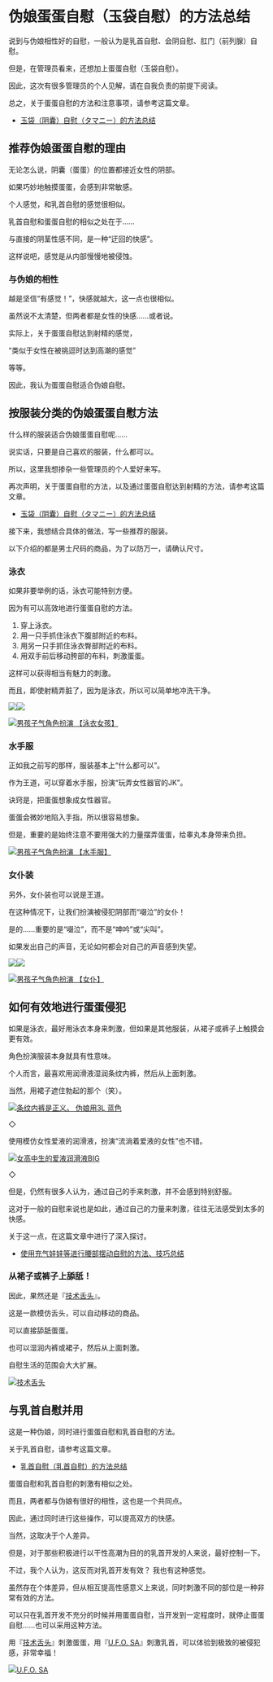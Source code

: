 # 伪娘蛋蛋自慰（玉袋自慰）的方法总结 [​](#伪娘蛋蛋自慰-玉袋自慰-的方法总结)

说到与伪娘相性好的自慰，一般认为是乳首自慰、会阴自慰、肛门（前列腺）自慰。

但是，在管理员看来，还想加上蛋蛋自慰（玉袋自慰）。

因此，这次有很多管理员的个人见解，请在自我负责的前提下阅读。

总之，关于蛋蛋自慰的方法和注意事项，请参考这篇文章。

+   [玉袋（阴囊）自慰（タマニー）的方法总结](/h-life/onanie-a/tamabukuro.html)

## 推荐伪娘蛋蛋自慰的理由 [​](#推荐伪娘蛋蛋自慰的理由)

无论怎么说，阴囊（蛋蛋）的位置都接近女性的阴部。

如果巧妙地触摸蛋蛋，会感到非常敏感。

个人感觉，和乳首自慰的感觉很相似。

乳首自慰和蛋蛋自慰的相似之处在于……

与直接的阴茎性感不同，是一种“迂回的快感”。

这样说吧，感觉是从内部慢慢地被侵蚀。

### 与伪娘的相性 [​](#与伪娘的相性)

越是坚信“有感觉！”，快感就越大，这一点也很相似。

虽然说不太清楚，但两者都是女性的快感……或者说。

实际上，关于蛋蛋自慰达到射精的感觉，

“类似于女性在被挑逗时达到高潮的感觉”

等等。

因此，我认为蛋蛋自慰适合伪娘自慰。

## 按服装分类的伪娘蛋蛋自慰方法 [​](#按服装分类的伪娘蛋蛋自慰方法)

什么样的服装适合伪娘蛋蛋自慰呢……

说实话，只要是自己喜欢的服装，什么都可以。

所以，这里我想掺杂一些管理员的个人爱好来写。

再次声明，关于蛋蛋自慰的方法，以及通过蛋蛋自慰达到射精的方法，请参考这篇文章。

+   [玉袋（阴囊）自慰（タマニー）的方法总结](/h-life/onanie-a/tamabukuro.html)

接下来，我想结合具体的做法，写一些推荐的服装。

以下介绍的都是男士尺码的商品，为了以防万一，请确认尺寸。

### 泳衣 [​](#泳衣)

如果非要举例的话，泳衣可能特别方便。

因为有可以高效地进行蛋蛋自慰的方法。

1.  穿上泳衣。
2.  用一只手抓住泳衣下腹部附近的布料。
3.  用另一只手抓住泳衣臀部附近的布料。
4.  用双手前后移动胯部的布料，刺激蛋蛋。

这样可以获得相当有魅力的刺激。

而且，即使射精弄脏了，因为是泳衣，所以可以简单地冲洗干净。

[![](//ad.jp.ap.valuecommerce.com/servlet/gifbanner?sid=3330145&pid=884492642)![](https://www.onanie-analyzer.com/gazou/suku.jpg)](//ck.jp.ap.valuecommerce.com/servlet/referral?sid=3330145&pid=884492642&vc_url=https%3A%2F%2Fwww.ms-online.co.jp%2Fcostume-genre-female_clothing%2FTOY-9907271%2F)

[![](//ad.jp.ap.valuecommerce.com/servlet/gifbanner?sid=3330145&pid=884492642)男孩子气角色扮演 【泳衣女孩】](//ck.jp.ap.valuecommerce.com/servlet/referral?sid=3330145&pid=884492642&vc_url=https%3A%2F%2Fwww.ms-online.co.jp%2Fcostume-genre-female_clothing%2FTOY-9907271%2F)

### 水手服 [​](#水手服)

正如我之前写的那样，服装基本上“什么都可以”。

作为王道，可以穿着水手服，扮演“玩弄女性器官的JK”。

诀窍是，把蛋蛋想象成女性器官。

蛋蛋会微妙地陷入手指，所以很容易想象。

但是，重要的是始终注意不要用强大的力量摆弄蛋蛋，给睾丸本身带来负担。

[![](https://img.e-nls.com/pict_pc/1_1396855074_m_g4Oxo.jpg)男孩子气角色扮演 【水手服】](https://www.e-nls.com/access.php?agency_id=af486217&pcode=7640)

### 女仆装 [​](#女仆装)

另外，女仆装也可以说是王道。

在这种情况下，让我们扮演被侵犯阴部而“啜泣”的女仆！

是的……重要的是“啜泣”，而不是“呻吟”或“尖叫”。

如果发出自己的声音，无论如何都会对自己的声音感到失望。

[![](//ad.jp.ap.valuecommerce.com/servlet/gifbanner?sid=3330145&pid=884492642)![](https://www.onanie-analyzer.com/gazou/maid.jpg)](//ck.jp.ap.valuecommerce.com/servlet/referral?sid=3330145&pid=884492642&vc_url=https%3A%2F%2Fwww.ms-online.co.jp%2Fcostume-genre-female_clothing%2FTOY-9907268%2F)

[![](//ad.jp.ap.valuecommerce.com/servlet/gifbanner?sid=3330145&pid=884492642)男孩子气角色扮演 【女仆】](//ck.jp.ap.valuecommerce.com/servlet/referral?sid=3330145&pid=884492642&vc_url=https%3A%2F%2Fwww.ms-online.co.jp%2Fcostume-genre-female_clothing%2FTOY-9907268%2F)

## 如何有效地进行蛋蛋侵犯 [​](#如何有效地进行蛋蛋侵犯)

如果是泳衣，最好用泳衣本身来刺激，但如果是其他服装，从裙子或裤子上触摸会更有效。

角色扮演服装本身就具有性意味。

个人而言，最喜欢用润滑液湿润条纹内裤，然后从上面刺激。

当然，用裙子遮住勃起的那个（笑）。

[![](https://img.e-nls.com/pict_pc/1_1459142334_m_B9gkg.jpg)条纹内裤是正义。 伪娘用3L 蓝色](https://www.e-nls.com/access.php?agency_id=af486217&pcode=TMT676)

◇

使用模仿女性爱液的润滑液，扮演“流淌着爱液的女性”也不错。

[![](https://img.e-nls.com/pict_pc/1_1464584682_m_tZZi0.jpg)女高中生的爱液润滑液BIG](https://www.e-nls.com/access.php?agency_id=af486217&pcode=TMT702)

◇

但是，仍然有很多人认为，通过自己的手来刺激，并不会感到特别舒服。

这对于一般的自慰来说也是如此，通过自己的力量来刺激，往往无法感受到太多的快感。

关于这一点，在这篇文章中进行了深入探讨。

+   [使用充气娃娃等进行腰部摆动自慰的方法、技巧总结](/h-life/onanie-a/koshifuri01.html)

### 从裙子或裤子上舔舐！ [​](#从裙子或裤子上舔舐)

因此，果然还是『[技术舌头](https://www.e-nls.com/access.php?agency_id=af486217&pcode=5473)』。

这是一款模仿舌头，可以自动移动的商品。

可以直接舔舐蛋蛋。

也可以湿润内裤或裙子，然后从上面刺激。

自慰生活的范围会大大扩展。

[![](https://img.e-nls.com/pict_pc/1_1283758821_m_5473_l.jpg)技术舌头](https://www.e-nls.com/access.php?agency_id=af486217&pcode=5473)

## 与乳首自慰并用 [​](#与乳首自慰并用)

这是一种伪娘，同时进行蛋蛋自慰和乳首自慰的方法。

关于乳首自慰，请参考这篇文章。

+   [乳首自慰（乳首自慰）的方法总结](/h-life/onanie-a/chikubi003.html)

蛋蛋自慰和乳首自慰的刺激有相似之处。

而且，两者都与伪娘有很好的相性，这也是一个共同点。

因此，通过同时进行这些操作，可以提高双方的快感。

当然，这取决于个人差异。

但是，对于那些积极进行以干性高潮为目的的乳首开发的人来说，最好控制一下。

不过，我个人认为，这反而对乳首开发有效？ 我也有这种感觉。

虽然存在个体差异，但从相互提高性感意义上来说，同时刺激不同的部位是一种非常有效的方法。

可以只在乳首开发不充分的时候并用蛋蛋自慰，当开发到一定程度时，就停止蛋蛋自慰……也可以采用这种方法。

用『[技术舌头](https://www.e-nls.com/access.php?agency_id=af486217&pcode=5473)』刺激蛋蛋，用『[U.F.O. SA](https://www.e-nls.com/access.php?agency_id=af486217&pcode=7976)』刺激乳首，可以体验到极致的被侵犯感，非常幸福！

[![](https://img.e-nls.com/pict_pc/1_1435719304_m_xjXoY.jpg)U.F.O. SA](https://www.e-nls.com/access.php?agency_id=af486217&pcode=7976)